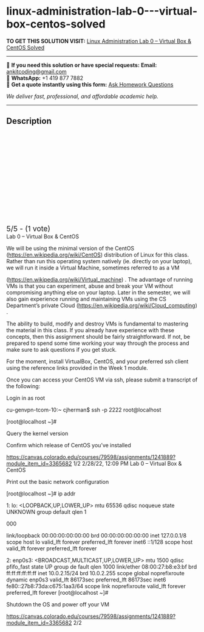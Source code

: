 # linux-administration-lab-0---virtual-box-centos-solved
**TO GET THIS SOLUTION VISIT:** [Linux Administration Lab 0 – Virtual Box & CentOS Solved](https://www.ankitcodinghub.com/product/linux-administration-2-28-22-1209-pm/)


---

📩 **If you need this solution or have special requests:** **Email:** ankitcoding@gmail.com  
📱 **WhatsApp:** +1 419 877 7882  
📄 **Get a quote instantly using this form:** [Ask Homework Questions](https://www.ankitcodinghub.com/services/ask-homework-questions/)

*We deliver fast, professional, and affordable academic help.*

---

<h2>Description</h2>



<div class="kk-star-ratings kksr-auto kksr-align-center kksr-valign-top" data-payload="{&quot;align&quot;:&quot;center&quot;,&quot;id&quot;:&quot;119266&quot;,&quot;slug&quot;:&quot;default&quot;,&quot;valign&quot;:&quot;top&quot;,&quot;ignore&quot;:&quot;&quot;,&quot;reference&quot;:&quot;auto&quot;,&quot;class&quot;:&quot;&quot;,&quot;count&quot;:&quot;1&quot;,&quot;legendonly&quot;:&quot;&quot;,&quot;readonly&quot;:&quot;&quot;,&quot;score&quot;:&quot;5&quot;,&quot;starsonly&quot;:&quot;&quot;,&quot;best&quot;:&quot;5&quot;,&quot;gap&quot;:&quot;4&quot;,&quot;greet&quot;:&quot;Rate this product&quot;,&quot;legend&quot;:&quot;5\/5 - (1 vote)&quot;,&quot;size&quot;:&quot;24&quot;,&quot;title&quot;:&quot;Linux Administration Lab 0 - Virtual Box \u0026amp; CentOS Solved&quot;,&quot;width&quot;:&quot;138&quot;,&quot;_legend&quot;:&quot;{score}\/{best} - ({count} {votes})&quot;,&quot;font_factor&quot;:&quot;1.25&quot;}">

<div class="kksr-stars">

<div class="kksr-stars-inactive">
            <div class="kksr-star" data-star="1" style="padding-right: 4px">


<div class="kksr-icon" style="width: 24px; height: 24px;"></div>
        </div>
            <div class="kksr-star" data-star="2" style="padding-right: 4px">


<div class="kksr-icon" style="width: 24px; height: 24px;"></div>
        </div>
            <div class="kksr-star" data-star="3" style="padding-right: 4px">


<div class="kksr-icon" style="width: 24px; height: 24px;"></div>
        </div>
            <div class="kksr-star" data-star="4" style="padding-right: 4px">


<div class="kksr-icon" style="width: 24px; height: 24px;"></div>
        </div>
            <div class="kksr-star" data-star="5" style="padding-right: 4px">


<div class="kksr-icon" style="width: 24px; height: 24px;"></div>
        </div>
    </div>

<div class="kksr-stars-active" style="width: 138px;">
            <div class="kksr-star" style="padding-right: 4px">


<div class="kksr-icon" style="width: 24px; height: 24px;"></div>
        </div>
            <div class="kksr-star" style="padding-right: 4px">


<div class="kksr-icon" style="width: 24px; height: 24px;"></div>
        </div>
            <div class="kksr-star" style="padding-right: 4px">


<div class="kksr-icon" style="width: 24px; height: 24px;"></div>
        </div>
            <div class="kksr-star" style="padding-right: 4px">


<div class="kksr-icon" style="width: 24px; height: 24px;"></div>
        </div>
            <div class="kksr-star" style="padding-right: 4px">


<div class="kksr-icon" style="width: 24px; height: 24px;"></div>
        </div>
    </div>
</div>


<div class="kksr-legend" style="font-size: 19.2px;">
            5/5 - (1 vote)    </div>
    </div>
Lab 0 – Virtual Box &amp; CentOS

We will be using the minimal version of the CentOS (https://en.wikipedia.org/wiki/CentOS) distribution of Linux for this class. Rather than run this operating system natively (ie. directly on your laptop), we will run it inside a Virtual Machine, sometimes referred to as a VM

(https://en.wikipedia.org/wiki/Virtual_machine) . The advantage of running VMs is that you can experiment, abuse and break your VM without compromising anything else on your laptop. Later in the semester, we will also gain experience running and maintaining VMs using the CS Department’s private Cloud (https://en.wikipedia.org/wiki/Cloud_computing) .

The ability to build, modify and destroy VMs is fundamental to mastering the material in this class. If you already have experience with these concepts, then this assignment should be fairly straightforward. If not, be prepared to spend some time working your way through the process and make sure to ask questions if you get stuck.

For the moment, install VirtualBox, CentOS, and your preferred ssh client using the reference links provided in the Week 1 module.

Once you can access your CentOS VM via ssh, please submit a transcript of the following:

Login in as root

cu-genvpn-tcom-10:~ cjherman$ ssh -p 2222 root@localhost

[root@localhost ~]#

Query the kernel version

Confirm which release of CentOS you’ve installed

https://canvas.colorado.edu/courses/79598/assignments/1241889?module_item_id=3365682 1/2 2/28/22, 12:09 PM Lab 0 – Virtual Box &amp; CentOS

Print out the basic network configuration

[root@localhost ~]# ip addr

1: lo: &lt;LOOPBACK,UP,LOWER_UP&gt; mtu 65536 qdisc noqueue state UNKNOWN group default qlen 1

000

link/loopback 00:00:00:00:00:00 brd 00:00:00:00:00:00 inet 127.0.0.1/8 scope host lo valid_lft forever preferred_lft forever inet6 ::1/128 scope host valid_lft forever preferred_lft forever

2: enp0s3: &lt;BROADCAST,MULTICAST,UP,LOWER_UP&gt; mtu 1500 qdisc pfifo_fast state UP group de fault qlen 1000 link/ether 08:00:27:b8:e3:bf brd ff:ff:ff:ff:ff:ff inet 10.0.2.15/24 brd 10.0.2.255 scope global noprefixroute dynamic enp0s3 valid_lft 86173sec preferred_lft 86173sec inet6 fe80::27b8:73da:c675:1aa3/64 scope link noprefixroute valid_lft forever preferred_lft forever [root@localhost ~]#

Shutdown the OS and power off your VM

https://canvas.colorado.edu/courses/79598/assignments/1241889?module_item_id=3365682 2/2
